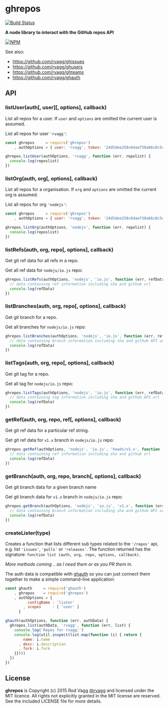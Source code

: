 # ghrepos

[![Build Status](https://secure.travis-ci.org/rvagg/ghrepos.png)](http://travis-ci.org/rvagg/ghrepos)

**A node library to interact with the GitHub repos API**

[![NPM](https://nodei.co/npm/ghrepos.png?mini=true)](https://nodei.co/npm/ghrepos/)

See also:

* https://github.com/rvagg/ghissues
* https://github.com/rvagg/ghusers
* https://github.com/rvagg/ghteams
* https://github.com/rvagg/ghauth

## API

### listUser(auth[, user][, options], callback)

List all repos for a user. If `user` and `options` are omitted the current user is assumed.

List all repos for user `'rvagg'`:

```js
const ghrepos     = require('ghrepos')
    , authOptions = { user: 'rvagg', token: '24d5dee258c64aef38a66c0c5eca459c379901c2' }

ghrepos.listUser(authOptions, 'rvagg', function (err, repolist) {
  console.log(reposlist)
})
```

### listOrg(auth, org[, options], callback)

List all repos for a organisation. If `org` and `options` are omitted the current org is assumed.

List all repos for org `'nodejs'`:

```js
const ghrepos     = require('ghrepos')
    , authOptions = { user: 'rvagg', token: '24d5dee258c64aef38a66c0c5eca459c379901c2' }

ghrepos.listOrg(authOptions, 'nodejs', function (err, repolist) {
  console.log(reposlist)
})
```

### listRefs(auth, org, repo[, options], callback)

Get git ref data for all refs in a repo.

Get all ref data for `nodejs/io.js` repo:

```js
ghrepos.listRefs(authOptions, 'nodejs', 'io.js', function (err, refData) {
  // data containing ref information including sha and github url
  console.log(refData)
})
```

### listBranches(auth, org, repo[, options], callback)

Get git branch for a repo.

Get all branches for `nodejs/io.js` repo:

```js
ghrepos.listBranches(authOptions, 'nodejs', 'io.js', function (err, refData) {
  // data containing branch information including sha and github API url
  console.log(refData)
})
```

### listTags(auth, org, repo[, options], callback)

Get git tag for a repo.

Get all tag for `nodejs/io.js` repo:

```js
ghrepos.listTags(authOptions, 'nodejs', 'io.js', function (err, refData) {
  // data containing tag information including sha and github API url
  console.log(refData)
})
```

### getRef(auth, org, repo, ref[, options], callback)

Get git ref data for a particular ref string.

Get git ref data for `v1.x` branch in `nodejs/io.js` repo:

```js
ghrepos.getRef(authOptions, 'nodejs', 'io.js', 'heads/v1.x', function (err, refData) {
  // data containing ref information including sha and github url
  console.log(refData)
})
```

### getBranch(auth, org, repo, branch[, options], callback)

Get git branch data for a given branch name

Get git branch data for `v1.x` branch in `nodejs/io.js` repo:

```js
ghrepos.getBranch(authOptions, 'nodejs', 'io.js', 'v1.x', function (err, refData) {
  // data containing branch information including sha and github API url
  console.log(refData)
})
```

### createLister(type)

Creates a function that lists different sub types related to the `'/repos'` api, e.g. list `'issues'`, `'pulls'` or `'releases'`. The function returned has the signature: `function list (auth, org, repo, options, callback)`.

_More methods coming .. as I need them or as you PR them in._


The auth data is compatible with [ghauth](https://github.com/rvagg/ghauth) so you can just connect them together to make a simple command-line application:

```js
const ghauth     = require('ghauth')
    , ghrepos    = require('ghrepos')
    , authOptions = {
          configName : 'lister'
        , scopes     : [ 'user' ]
      }

ghauth(authOptions, function (err, authData) {
  ghrepos.list(authData, 'rvagg', function (err, list) {
    console.log('Repos for rvagg:')
    console.log(util.inspect(list.map(function (i) { return {
        name: i.name
      , desc: i.description
      , fork: i.fork
    }})))
  })
})
```


## License

**ghrepos** is Copyright (c) 2015 Rod Vagg [@rvagg](https://github.com/rvagg) and licensed under the MIT licence. All rights not explicitly granted in the MIT license are reserved. See the included LICENSE file for more details.
